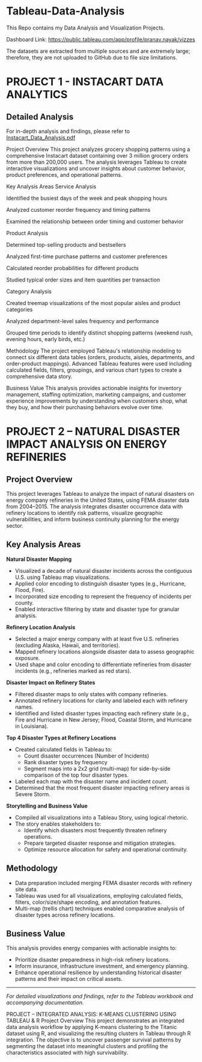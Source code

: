 # Tableau-Data-Analysis
This Repo contains my Data Analysis and Visualization Projects.

Dashboard Link: https://public.tableau.com/app/profile/pranav.nayak/vizzes

The datasets are extracted from multiple sources and are extremely large; therefore, they are not uploaded to GitHub due to file size limitations.

# PROJECT 1 - INSTACART DATA ANALYTICS
## Detailed Analysis
For in-depth analysis and findings, please refer to [Instacart_Data_Analysis.pdf](./Instacart_Data_Analysis.pdf)


Project Overview
This project analyzes grocery shopping patterns using a comprehensive Instacart dataset containing over 3 million grocery orders from more than 200,000 users. The analysis leverages Tableau to create interactive visualizations and uncover insights about customer behavior, product preferences, and operational patterns.

Key Analysis Areas
Service Analysis

Identified the busiest days of the week and peak shopping hours

Analyzed customer reorder frequency and timing patterns

Examined the relationship between order timing and customer behavior

Product Analysis

Determined top-selling products and bestsellers

Analyzed first-time purchase patterns and customer preferences

Calculated reorder probabilities for different products

Studied typical order sizes and item quantities per transaction

Category Analysis

Created treemap visualizations of the most popular aisles and product categories

Analyzed department-level sales frequency and performance

Grouped time periods to identify distinct shopping patterns (weekend rush, evening hours, early birds, etc.)

Methodology
The project employed Tableau's relationship modeling to connect six different data tables (orders, products, aisles, departments, and order-product mappings). Advanced Tableau features were used including calculated fields, filters, groupings, and various chart types to create a comprehensive data story.

Business Value
This analysis provides actionable insights for inventory management, staffing optimization, marketing campaigns, and customer experience improvements by understanding when customers shop, what they buy, and how their purchasing behaviors evolve over time.


# PROJECT 2 – NATURAL DISASTER IMPACT ANALYSIS ON ENERGY REFINERIES

## Project Overview

This project leverages Tableau to analyze the impact of natural disasters on energy company refineries in the United States, using FEMA disaster data from 2004–2015. The analysis integrates disaster occurrence data with refinery locations to identify risk patterns, visualize geographic vulnerabilities, and inform business continuity planning for the energy sector.

## Key Analysis Areas

**Natural Disaster Mapping**

- Visualized a decade of natural disaster incidents across the contiguous U.S. using Tableau map visualizations.
- Applied color encoding to distinguish disaster types (e.g., Hurricane, Flood, Fire).
- Incorporated size encoding to represent the frequency of incidents per county.
- Enabled interactive filtering by state and disaster type for granular analysis.

**Refinery Location Analysis**

- Selected a major energy company with at least five U.S. refineries (excluding Alaska, Hawaii, and territories).
- Mapped refinery locations alongside disaster data to assess geographic exposure.
- Used shape and color encoding to differentiate refineries from disaster incidents (e.g., refineries marked as red stars).

**Disaster Impact on Refinery States**

- Filtered disaster maps to only states with company refineries.
- Annotated refinery locations for clarity and labeled each with refinery names.
- Identified and listed disaster types impacting each refinery state (e.g., Fire and Hurricane in New Jersey; Flood, Coastal Storm, and Hurricane in Louisiana).

**Top 4 Disaster Types at Refinery Locations**

- Created calculated fields in Tableau to:
  - Count disaster occurrences (Number of Incidents)
  - Rank disaster types by frequency
  - Segment maps into a 2x2 grid (multi-map) for side-by-side comparison of the top four disaster types.
- Labeled each map with the disaster name and incident count.
- Determined that the most frequent disaster impacting refinery areas is Severe Storm.

**Storytelling and Business Value**

- Compiled all visualizations into a Tableau Story, using logical rhetoric.
- The story enables stakeholders to:
  - Identify which disasters most frequently threaten refinery operations.
  - Prepare targeted disaster response and mitigation strategies.
  - Optimize resource allocation for safety and operational continuity.

## Methodology

- Data preparation included merging FEMA disaster records with refinery site data.
- Tableau was used for all visualizations, employing calculated fields, filters, color/size/shape encoding, and annotation features.
- Multi-map (trellis chart) techniques enabled comparative analysis of disaster types across refinery locations.

## Business Value

This analysis provides energy companies with actionable insights to:
- Prioritize disaster preparedness in high-risk refinery locations.
- Inform insurance, infrastructure investment, and emergency planning.
- Enhance operational resilience by understanding historical disaster patterns and their impact on critical assets.

---

*For detailed visualizations and findings, refer to the Tableau workbook and accompanying documentation.*

PROJECT – INTEGRATED ANALYSIS: K-MEANS CLUSTERING USING TABLEAU & R
Project Overview
This project demonstrates an integrated data analysis workflow by applying K-means clustering to the Titanic dataset using R, and visualizing the resulting clusters in Tableau through R integration. The objective is to uncover passenger survival patterns by segmenting the dataset into meaningful clusters and profiling the characteristics associated with high survivability.


